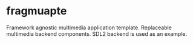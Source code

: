# fragmuapte
Framework agnostic multimedia application template. Replaceable multimedia backend components. SDL2 backend is used as an example.
